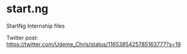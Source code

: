 # start.ng
StartNg Internship files

Twitter post:
https://twitter.com/Udeme_Chris/status/1165385425785163777?s=19
